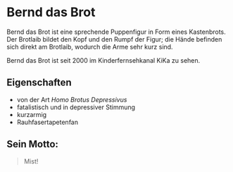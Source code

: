 # Bernd das Brot

Bernd das Brot ist eine sprechende Puppenfigur in Form eines Kastenbrots.
Der Brotlaib bildet den Kopf und den Rumpf der Figur; die Hände befinden sich direkt am Brotlaib, wodurch die Arme sehr kurz sind.

Bernd das Brot ist seit 2000 im Kinderfernsehkanal KiKa zu sehen.

## Eigenschaften

* von der Art *Homo Brotus Depressivus*
* fatalistisch und in depressiver Stimmung
* kurzarmig
* Rauhfasertapetenfan

## Sein Motto:

> Mist!
